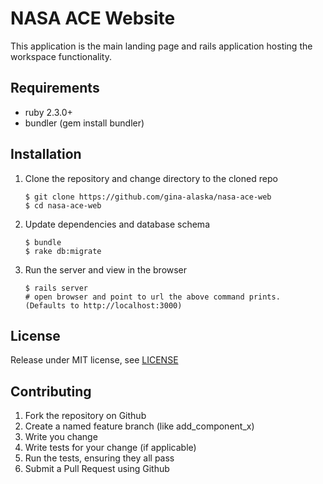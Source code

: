 # NASA ACE Website

This application is the main landing page and rails application hosting the workspace functionality.

## Requirements

* ruby 2.3.0+
* bundler (gem install bundler)

## Installation

1. Clone the repository and change directory to the cloned repo
    ```
    $ git clone https://github.com/gina-alaska/nasa-ace-web
    $ cd nasa-ace-web
    ```

2. Update dependencies and database schema
    ```
    $ bundle
    $ rake db:migrate
    ```

3. Run the server and view in the browser
    ```
    $ rails server
    # open browser and point to url the above command prints.  (Defaults to http://localhost:3000)
    ```
## License

Release under MIT license, see [LICENSE](/LICENSE)

## Contributing

1. Fork the repository on Github
1. Create a named feature branch (like add_component_x)
1. Write you change
1. Write tests for your change (if applicable)
1. Run the tests, ensuring they all pass
1. Submit a Pull Request using Github
